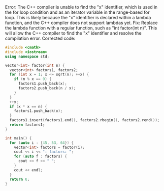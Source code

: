 Error: The C++ compiler is unable to find the "x" identifier, which is used in the for loop condition and as an iterator variable in the range-based for loop. This is likely because the "x" identifier is declared within a lambda function, and the C++ compiler does not support lambdas yet.
Fix: Replace the lambda function with a regular function, such as "int factor(int n)". This will allow the C++ compiler to find the "x" identifier and resolve the compilation error.
Corrected code:
```cpp
#include <cmath>
#include <iostream>
using namespace std;

vector<int> factor(int n) {
  vector<int> factors1, factors2;
  for (int x = 1; x <= sqrt(n); ++x) {
    if (n % x == 0) {
      factors1.push_back(x);
      factors2.push_back(n / x);
    }
  }
  ++x;
  if (x * x == n) {
    factors1.push_back(x);
  }
  factors1.insert(factors1.end(), factors2.rbegin(), factors2.rend());
  return factors1;
}

int main() {
  for (auto i : {45, 53, 64}) {
    vector<int> factors = factor(i);
    cout << i << ": factors: ";
    for (auto f : factors) {
      cout << f << " ";
    }
    cout << endl;
  }
  return 0;
}
```
